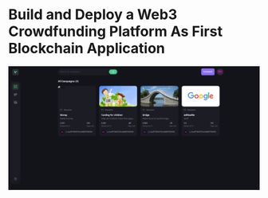# Build and Deploy a Web3 Crowdfunding Platform As First Blockchain Application
![CrowdfundingWeb3.0](img/homepage.png)